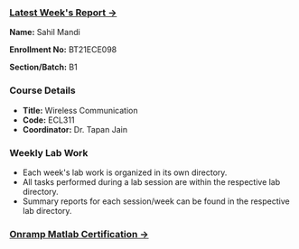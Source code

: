 ### [Latest Week's Report ->](https://github.com/sahil-tgs/Wireless-Communication/blob/main/lab4/Lab4-Report.md)

**Name:** Sahil Mandi

**Enrollment No:** BT21ECE098

**Section/Batch:** B1

### Course Details
- **Title:** Wireless Communication
- **Code:** ECL311
- **Coordinator:** Dr. Tapan Jain

### Weekly Lab Work
- Each week's lab work is organized in its own directory.
- All tasks performed during a lab session are within the respective lab directory.
- Summary reports for each session/week can be found in the respective lab directory.

### [Onramp Matlab Certification ->](https://www.linkedin.com/posts/sahil-tgs_matlab-official-certification-activity-7155977212876275714-jjPl?utm_source=share&utm_medium=member_desktop )
